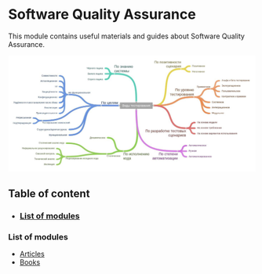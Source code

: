 # Software Quality Assurance

This module contains useful materials and guides about Software Quality Assurance.

![img.png](resources/img.png)

## Table of content

- ### [List of modules](#list-of-modules)


### List of modules

- [Articles](article/README.md)
- [Books](book/README.md)
